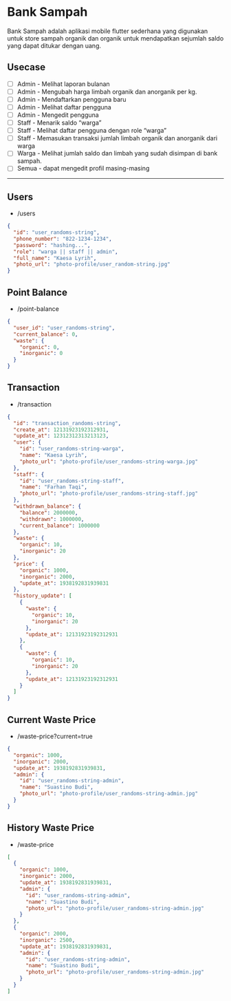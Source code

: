 # Bank Sampah

Bank Sampah adalah aplikasi mobile flutter sederhana yang digunakan untuk store sampah organik dan organik untuk mendapatkan sejumlah saldo yang dapat ditukar dengan uang.

## Usecase

- [ ] Admin - Melihat laporan bulanan
- [ ] Admin - Mengubah harga limbah organik dan anorganik per kg.
- [ ] Admin - Mendaftarkan pengguna baru
- [ ] Admin - Melihat daftar pengguna
- [ ] Admin - Mengedit pengguna
- [ ] Staff - Menarik saldo “warga”
- [ ] Staff - Melihat daftar pengguna dengan role “warga”
- [ ] Staff - Memasukan transaksi jumlah limbah organik dan anorganik dari warga
- [ ] Warga - Melihat jumlah saldo dan limbah yang sudah disimpan di bank sampah.
- [ ] Semua - dapat mengedit profil masing-masing

---

## Users

- /users

```json
{
  "id": "user_randoms-string",
  "phone_number": "822-1234-1234",
  "password": "hashing...",
  "role": "warga || staff || admin",
  "full_name": "Kaesa Lyrih",
  "photo_url": "photo-profile/user_random-string.jpg"
}
```

## Point Balance

- /point-balance

```json
{
  "user_id": "user_randoms-string",
  "current_balance": 0,
  "waste": {
    "organic": 0,
    "inorganic": 0
  }
}
```

## Transaction

- /transaction

```json
{
  "id": "transaction_randoms-string",
  "create_at": 12131923192312931,
  "update_at": 12312312313213123,
  "user": {
    "id": "user_randoms-string-warga",
    "name": "Kaesa Lyrih",
    "photo_url": "photo-profile/user_randoms-string-warga.jpg"
  },
  "staff": {
    "id": "user_randoms-string-staff",
    "name": "Farhan Taqi",
    "photo_url": "photo-profile/user_randoms-string-staff.jpg"
  },
  "withdrawn_balance": {
    "balance": 2000000,
    "withdrawn": 1000000,
    "current_balance": 1000000
  },
  "waste": {
    "organic": 10,
    "inorganic": 20
  },
  "price": {
    "organic": 1000,
    "inorganic": 2000,
    "update_at": 1938192831939831
  },
  "history_update": [
    {
      "waste": {
        "organic": 10,
        "inorganic": 20
      },
      "update_at": 12131923192312931
    },
    {
      "waste": {
        "organic": 10,
        "inorganic": 20
      },
      "update_at": 12131923192312931
    }
  ]
}
```

## Current Waste Price

- /waste-price?current=true

```json
{
  "organic": 1000,
  "inorganic": 2000,
  "update_at": 1938192831939831,
  "admin": {
    "id": "user_randoms-string-admin",
    "name": "Suastino Budi",
    "photo_url": "photo-profile/user_randoms-string-admin.jpg"
  }
}
```

## History Waste Price

- /waste-price

```json
[
  {
    "organic": 1000,
    "inorganic": 2000,
    "update_at": 1938192831939831,
    "admin": {
      "id": "user_randoms-string-admin",
      "name": "Suastino Budi",
      "photo_url": "photo-profile/user_randoms-string-admin.jpg"
    }
  },
  {
    "organic": 2000,
    "inorganic": 2500,
    "update_at": 1938192831939831,
    "admin": {
      "id": "user_randoms-string-admin",
      "name": "Suastino Budi",
      "photo_url": "photo-profile/user_randoms-string-admin.jpg"
    }
  }
]
```
